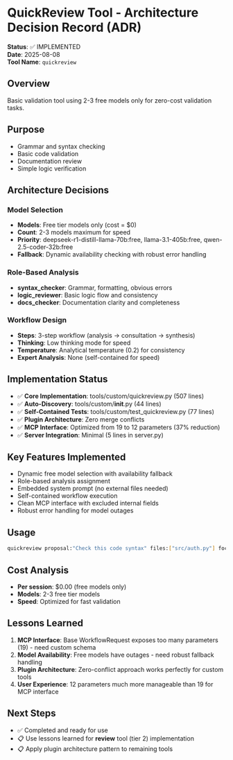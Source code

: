 # QuickReview Tool - Architecture Decision Record (ADR)

**Status**: ✅ IMPLEMENTED  
**Date**: 2025-08-08  
**Tool Name**: `quickreview`  

## Overview
Basic validation tool using 2-3 free models only for zero-cost validation tasks.

## Purpose
- Grammar and syntax checking
- Basic code validation  
- Documentation review
- Simple logic verification

## Architecture Decisions

### Model Selection
- **Models**: Free tier models only (cost = $0)
- **Count**: 2-3 models maximum for speed
- **Priority**: deepseek-r1-distill-llama-70b:free, llama-3.1-405b:free, qwen-2.5-coder-32b:free
- **Fallback**: Dynamic availability checking with robust error handling

### Role-Based Analysis
- **syntax_checker**: Grammar, formatting, obvious errors
- **logic_reviewer**: Basic logic flow and consistency  
- **docs_checker**: Documentation clarity and completeness

### Workflow Design
- **Steps**: 3-step workflow (analysis → consultation → synthesis)
- **Thinking**: Low thinking mode for speed
- **Temperature**: Analytical temperature (0.2) for consistency
- **Expert Analysis**: None (self-contained for speed)

## Implementation Status
- ✅ **Core Implementation**: tools/custom/quickreview.py (507 lines)
- ✅ **Auto-Discovery**: tools/custom/__init__.py (44 lines)
- ✅ **Self-Contained Tests**: tools/custom/test_quickreview.py (77 lines)
- ✅ **Plugin Architecture**: Zero merge conflicts
- ✅ **MCP Interface**: Optimized from 19 to 12 parameters (37% reduction)
- ✅ **Server Integration**: Minimal (5 lines in server.py)

## Key Features Implemented
- Dynamic free model selection with availability fallback
- Role-based analysis assignment
- Embedded system prompt (no external files needed)
- Self-contained workflow execution
- Clean MCP interface with excluded internal fields
- Robust error handling for model outages

## Usage
```bash
quickreview proposal:"Check this code syntax" files:["src/auth.py"] focus:"syntax"
```

## Cost Analysis
- **Per session**: $0.00 (free models only)
- **Models**: 2-3 free tier models
- **Speed**: Optimized for fast validation

## Lessons Learned
1. **MCP Interface**: Base WorkflowRequest exposes too many parameters (19) - need custom schema
2. **Model Availability**: Free models have outages - need robust fallback handling
3. **Plugin Architecture**: Zero-conflict approach works perfectly for custom tools
4. **User Experience**: 12 parameters much more manageable than 19 for MCP interface

## Next Steps
- ✅ Completed and ready for use
- 📋 Use lessons learned for **review** tool (tier 2) implementation
- 📋 Apply plugin architecture pattern to remaining tools